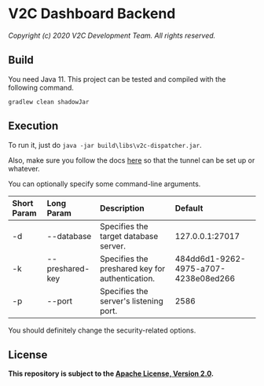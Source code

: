 # V2C Dashboard Backend

*Copyright (c) 2020 V2C Development Team. All rights reserved.*

## Build

You need Java 11. This project can be tested and compiled with the following command.

`gradlew clean shadowJar`

## Execution

To run it, just do `java -jar build\libs\v2c-dispatcher.jar`.

Also, make sure you follow the docs [here](https://docs.google.com/document/d/1hD70BRmOZiTVyRUzjs6cW6FZHCFKZOaX_qHrvPKSbWI/edit?usp=sharing) so that the tunnel can be set up or whatever.

You can optionally specify some command-line arguments.

|Short Param|Long Param|Description                                         |Default                             |
|:----------|:---------|:---------------------------------------------------|:-----------------------------------|
|-d         |--database|Specifies the target database server.               |127.0.0.1:27017                     |
|-k         |--preshared-key|Specifies the preshared key for authentication.|484dd6d1-9262-4975-a707-4238e08ed266|
|-p         |--port    |Specifies the server's listening port.              |2586                                |

You should definitely change the security-related options.

## License

**This repository is subject to the [Apache License, Version 2.0](http://www.apache.org/licenses/LICENSE-2.0).**

